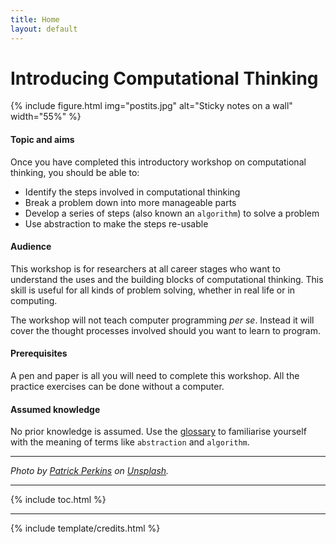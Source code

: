 ```yaml
---
title: Home
layout: default
---
```


# Introducing Computational Thinking

{% include figure.html img="postits.jpg" alt="Sticky notes on a wall"  width="55%" %}

#### Topic and aims

Once you have completed this introductory workshop on computational thinking, you should be able to:

- Identify the steps involved in computational thinking
- Break a problem down into more manageable parts
- Develop a series of steps (also known an `algorithm`) to solve a problem
- Use abstraction to make the steps re-usable

#### Audience

This workshop is for researchers at all career stages who want to understand the uses and the building blocks of computational thinking. This skill is useful for all kinds of problem solving, whether in real life or in computing. 

The workshop will not teach computer programming *per se*. Instead it will cover the thought processes involved should you want to learn to program. 

#### Prerequisites

A pen and paper is all you will need to complete this workshop. All the practice exercises can be done without a computer.

#### Assumed knowledge

No prior knowledge is assumed. Use the [glossary](../content/4-glossary.html) to familiarise yourself with the meaning of terms like `abstraction` and `algorithm`. 

------

*Photo by [Patrick Perkins]([https://unsplash.com/es/@alexlionco](https://unsplash.com/@patrickperkins)) on [Unsplash](https://unsplash.com/).*

-------

{% include toc.html %}

------

{% include template/credits.html %}
